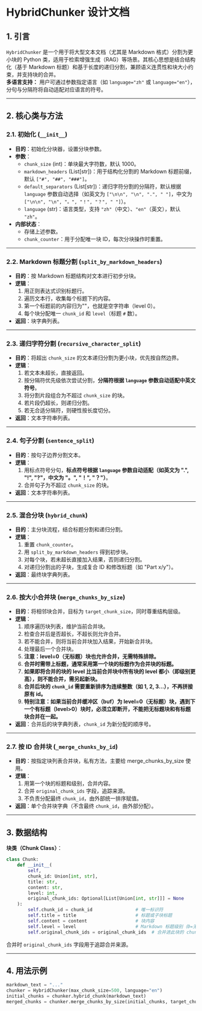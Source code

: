 # HybridChunker 设计文档

## 1. 引言

`HybridChunker` 是一个用于将大型文本文档（尤其是 Markdown 格式）分割为更小块的 Python 类，适用于检索增强生成（RAG）等场景。其核心思想是结合结构化（基于 Markdown 标题）和基于长度的递归分割，兼顾语义连贯性和块大小约束，并支持块的合并。  
**多语言支持：** 用户可通过参数指定语言（如 `language="zh"` 或 `language="en"`），分句与分隔符将自动适配对应语言的符号。

---

## 2. 核心类与方法

### 2.1. 初始化 (`__init__`)

- **目的**：初始化分块器，设置分块参数。
- **参数**：
  - `chunk_size` (int)：单块最大字符数，默认 1000。
  - `markdown_headers` (List[str])：用于结构化分割的 Markdown 标题前缀，默认 `["#", "##", "###"]`。
  - `default_separators` (List[str])：递归字符分割的分隔符，默认根据 `language` 参数自动选择（如英文为 `["\n\n", "\n", ".", " "]`，中文为 `["\n\n", "\n", "。", "！", "？", " "]`）。
  - `language` (str)：语言类型，支持 `"zh"`（中文）、`"en"`（英文），默认 `"zh"`。
- **内部状态**：
  - 存储上述参数。
  - `chunk_counter`：用于分配唯一块 ID，每次分块操作时重置。

---

### 2.2. Markdown 标题分割 (`split_by_markdown_headers`)

- **目的**：按 Markdown 标题结构对文本进行初步分块。
- **逻辑**：
  1. 用正则表达式识别标题行。
  2. 遍历文本行，收集每个标题下的内容。
  3. 第一个标题前的内容归为""，也就是空字符串（level 0）。
  4. 每个块分配唯一 `chunk_id` 和 `level`（标题 `#` 数）。
- **返回**：块字典列表。

---

### 2.3. 递归字符分割 (`recursive_character_split`)

- **目的**：将超出 `chunk_size` 的文本递归分割为更小块，优先按自然边界。
- **逻辑**：
  1. 若文本未超长，直接返回。
  2. 按分隔符优先级依次尝试分割，**分隔符根据 `language` 参数自动适配中英文符号**。
  3. 将分割片段组合为不超过 `chunk_size` 的块。
  4. 若片段仍超长，则递归分割。
  5. 若无合适分隔符，则硬性按长度切分。
- **返回**：文本字符串列表。

---

### 2.4. 句子分割 (`sentence_split`)

- **目的**：按句子边界分割文本。
- **逻辑**：
  1. 用标点符号分句，**标点符号根据 `language` 参数自动适配（如英文为 ".", "!", "?"，中文为 "。", "！", "？"）**。
  2. 合并句子为不超过 `chunk_size` 的块。
- **返回**：文本字符串列表。

---

### 2.5. 混合分块 (`hybrid_chunk`)

- **目的**：主分块流程，结合标题分割和递归分割。
- **逻辑**：
  1. 重置 `chunk_counter`。
  2. 用 `split_by_markdown_headers` 得到初步块。
  3. 对每个块，若未超长直接加入结果，否则递归分割。
  4. 对递归分割出的子块，生成复合 ID 和修改标题（如 "Part x/y"）。
- **返回**：最终块字典列表。

---

### 2.6. 按大小合并块 (`merge_chunks_by_size`)

- **目的**：将相邻块合并，目标为 `target_chunk_size`，同时尊重结构层级。
- **逻辑**：
  1. 顺序遍历块列表，维护当前合并块。
  2. 检查合并后是否超长，不超长则允许合并。
  3. 若不能合并，则将当前合并块加入结果，开始新合并块。
  4. 处理最后一个合并块。
  5. **注意：level=0（无标题）块也允许合并，无需特殊排除。**
  6. **合并时需带上标题，通常采用第一个块的标题作为合并块的标题。**
  7. **如果即将合并的块的 level 比当前合并块中所有块的 level 都小（即级别更高），则不能合并，需另起新块。**
  8. **合并后块的 `chunk_id` 需要重新排序为连续整数（如 1, 2, 3...），不再拼接原有 id。**
  9. **特别注意：如果当前合并缓冲区（buf）为 level=0（无标题）块，遇到下一个有标题（level>0）块时，必须立即断开，不能把无标题块和有标题块合并在一起。**
- **返回**：合并后的块字典列表，`chunk_id` 为新分配的顺序号。

---

### 2.7. 按 ID 合并块 (`_merge_chunks_by_id`)

- **目的**：按指定块列表合并块，私有方法，主要给 merge_chunks_by_size 使用。
- **逻辑**：
  1. 用第一个块的标题和级别，合并内容。
  2. 合并 `original_chunk_ids` 字段，追踪来源。
  3. 不负责分配最终 `chunk_id`，由外部统一排序赋值。
- **返回**：单个合并块字典（不含最终 `chunk_id`，由外部分配）。

---

## 3. 数据结构

**块类（Chunk Class）**：

```python
class Chunk:
    def __init__(
        self,
        chunk_id: Union[int, str],
        title: str,
        content: str,
        level: int,
        original_chunk_ids: Optional[List[Union[int, str]]] = None
    ):
        self.chunk_id = chunk_id                # 唯一标识符
        self.title = title                      # 标题或子块标题
        self.content = content                  # 块内容
        self.level = level                      # Markdown 标题级别（0=无标题，1=#，2=##，…）
        self.original_chunk_ids = original_chunk_ids  # 合并进此块的 chunk_id 列表（可选）
```

合并时 `original_chunk_ids` 字段用于追踪合并来源。

---

## 4. 用法示例

```python
markdown_text = "..." 
chunker = HybridChunker(max_chunk_size=500, language="en")
initial_chunks = chunker.hybrid_chunk(markdown_text)
merged_chunks = chunker.merge_chunks_by_size(initial_chunks, target_chunk_size=1000)
```
